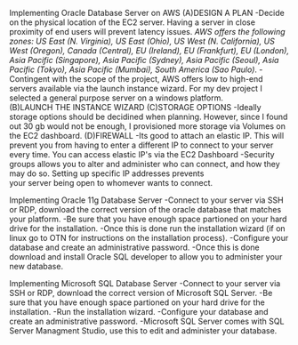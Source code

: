 Implementing Oracle Database Server on AWS
(A)DESIGN A PLAN
-Decide on the physical location of the EC2 server.  Having a server in close proximity of end users will prevent latency 
 issues.
*AWS offers the following zones:  US East (N. Virginia), US East (Ohio), US West (N. California), US West (Oregon), Canada (Central), 
EU (Ireland), EU (Frankfurt), EU (London), Asia Pacific (Singapore), Asia Pacific (Sydney), Asia Pacific (Seoul), Asia Pacific (Tokyo), 
Asia Pacific (Mumbai), South America (Sao Paulo)*.
-Contingent with the scope of the project, AWS offers low to high-end servers available via the launch instance wizard. 
 For my dev project I selected a general purpose server on a windows platform.  
(B)LAUNCH THE INSTANCE WIZARD
(C)STORAGE OPTIONS
-Ideally storage options should be decidined when planning.  However, since I found out 30 gb would not be enough, I provisioned 
 more storage via Volumes on the EC2 dashboard.
(D)FIREWALL
 -Its good to attach an elastic IP.  This will prevent you from having to enter a different IP to connect to your server every time. You 
 can access elastic IP's via the EC2 Dashboard
 -Security groups allows you to alter and administer who can connect, and how they may do so.  Setting up specific IP addresses prevents    
 your server being open to whomever wants to connect.
 
 Implementing Oracle 11g Database Server
 -Connect to your server via SSH or RDP, download the correct version of the oracle database that matches your platform.
 -Be sure that you have enough space partioned on your hard drive for the installation.
 -Once this is done run the installation wizard (if on linux go to OTN for instructions on the installation process).
 -Configure your database and create an administrative password.
 -Once this is done download and install Oracle SQL developer to allow you to administer your new database.
 
 Implementing Microsoft SQL Database Server
 -Connect to your server via SSH or RDP, download the correct version of Microsoft SQL Server.
 -Be sure that you have enough space partioned on your hard drive for the installation.
 -Run the installation wizard.
 -Configure your database and create an administrative password.
 -Microsoft SQL Server comes with SQL Server Managment Studio, use this to edit and administer your database.

